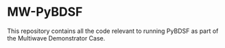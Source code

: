 # MW-PyBDSF
This repository contains all the code relevant to running PyBDSF as part of the Multiwave Demonstrator Case.
